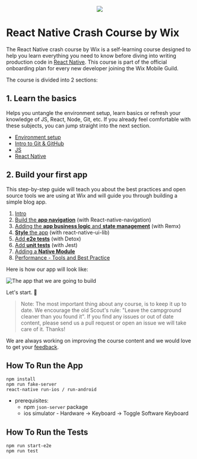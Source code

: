 <p align="center"><Img src="https://github.com/wix-playground/react-native-crash-course/blob/master/assets/banner.png" allign="center"></p>

# React Native Crash Course by Wix

The React Native crash course by Wix is a self-learning course designed to help you learn everything 
you need to know before diving into writing production code in [React Native](https://facebook.github.io/react-native/).
This course is part of the official onboarding plan for every new developer joining the Wix Mobile Guild.

The course is divided into 2 sections:

## 1. Learn the basics

Helps you untangle the environment setup, learn basics or refresh your knowledge of JS, React, Node, Git, etc. If you already feel comfortable with these subjects, you can jump straight into the next section.

* [Environment setup](/docs/Basics.enviromentSetup.md)
* [Intro to Git & GitHub](/docs/Basics.IntroToGit.md)
* [JS](/docs/Basics.JavaScript.md)
* [React Native](/docs/Basics.ReactNative.md)


## 2. Build your first app

This step-by-step guide will teach you about the best practices and open source tools we are using at Wix and will  guide you through building a simple blog app.

1. [Intro](/docs/App.Intro.md)
2. [Build the **app navigation**](/docs/App.Navigation.md) (with React-native-navigation)
3. [Adding the **app business logic** and **state management**](/docs/App.Remx.md) (with Remx)
4. [**Style** the app](/docs/App.UiLib.md) (with react-native-ui-lib)
5. [Add **e2e tests**](/docs/App.e2e.md) (with Detox)
6. [Add **unit tests**](/docs/App.tests.md) (with Jest)
7. [Adding a **Native Module**](/docs/App.NativeModule.md)
8. [Performance - Tools and Best Practice](/docs/App.performance.md)

Here is how our app will look like:

![The app that we are going to build](https://github.com/wix-playground/wix-mobile-crash-course/blob/master/assets/finalApp.gif)


Let's start. 🚀

> Note: The most important thing about any course, is to keep it up to date. We encourage the old Scout's rule: "Leave the campground cleaner than you found it". If you find any issues or out of date content, please send us a pull request or open an issue we will take care of it. Thanks!

We are always working on improving the course content and we would love to get your [feedback](https://docs.google.com/forms/d/e/1FAIpQLSfceLeyvKe2jkk0dkT6LdVE9CA5uq3J-Jt3sCkEhs07hQRVZQ/viewform?usp=sf_link).

## How To Run the App
```
npm install
npm run fake-server
react-native run-ios / run-android
```
* prerequisites: 
    * npm `json-server` package
    * ios simulator - Hardware -> Keyboard -> Toggle Software Keyboard
## How To Run the Tests
```
npm run start-e2e
npm run test
```
